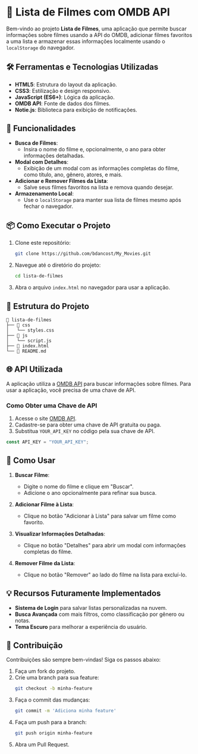 # 🎥 Lista de Filmes com OMDB API

Bem-vindo ao projeto **Lista de Filmes**, uma aplicação que permite buscar informações sobre filmes usando a API do OMDB, adicionar filmes favoritos a uma lista e armazenar essas informações localmente usando o `localStorage` do navegador.

## 🛠️ Ferramentas e Tecnologias Utilizadas

- **HTML5**: Estrutura do layout da aplicação.
- **CSS3**: Estilização e design responsivo.
- **JavaScript (ES6+)**: Lógica da aplicação.
- **OMDB API**: Fonte de dados dos filmes.
- **Notie.js**: Biblioteca para exibição de notificações.

## 🚀 Funcionalidades

- **Busca de Filmes**:
  - Insira o nome do filme e, opcionalmente, o ano para obter informações detalhadas.
- **Modal com Detalhes**:
  - Exibição de um modal com as informações completas do filme, como título, ano, gênero, atores, e mais.
- **Adicionar e Remover Filmes da Lista**:
  - Salve seus filmes favoritos na lista e remova quando desejar.
- **Armazenamento Local**:
  - Use o `localStorage` para manter sua lista de filmes mesmo após fechar o navegador.

## 📦 Como Executar o Projeto

1. Clone este repositório:
   ```bash
   git clone https://github.com/bdancost/My_Movies.git
   ```
2. Navegue até o diretório do projeto:
   ```bash
   cd lista-de-filmes
   ```
3. Abra o arquivo `index.html` no navegador para usar a aplicação.

## 🔧 Estrutura do Projeto

```
📂 lista-de-filmes
├── 📁 css
│   └── styles.css
├── 📁 js
│   └── script.js
├── 📄 index.html
└── 📄 README.md
```

## 🌐 API Utilizada

A aplicação utiliza a [OMDB API](http://www.omdbapi.com/) para buscar informações sobre filmes. Para usar a aplicação, você precisa de uma chave de API.

### Como Obter uma Chave de API

1. Acesse o site [OMDB API](http://www.omdbapi.com/apikey.aspx).
2. Cadastre-se para obter uma chave de API gratuita ou paga.
3. Substitua `YOUR_API_KEY` no código pela sua chave de API.

```javascript
const API_KEY = "YOUR_API_KEY";
```

## 📖 Como Usar

1. **Buscar Filme**:

   - Digite o nome do filme e clique em "Buscar".
   - Adicione o ano opcionalmente para refinar sua busca.

2. **Adicionar Filme à Lista**:

   - Clique no botão "Adicionar à Lista" para salvar um filme como favorito.

3. **Visualizar Informações Detalhadas**:

   - Clique no botão "Detalhes" para abrir um modal com informações completas do filme.

4. **Remover Filme da Lista**:
   - Clique no botão "Remover" ao lado do filme na lista para excluí-lo.

## 💡 Recursos Futuramente Implementados

- **Sistema de Login** para salvar listas personalizadas na nuvem.
- **Busca Avançada** com mais filtros, como classificação por gênero ou notas.
- **Tema Escuro** para melhorar a experiência do usuário.


## 🤝 Contribuição

Contribuições são sempre bem-vindas! Siga os passos abaixo:

1. Faça um fork do projeto.
2. Crie uma branch para sua feature:
   ```bash
   git checkout -b minha-feature
   ```
3. Faça o commit das mudanças:
   ```bash
   git commit -m 'Adiciona minha feature'
   ```
4. Faça um push para a branch:
   ```bash
   git push origin minha-feature
   ```
5. Abra um Pull Request.
